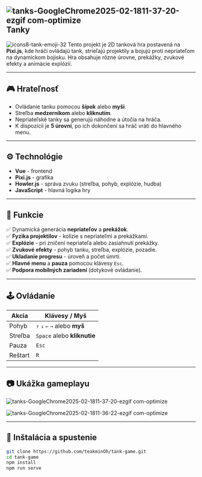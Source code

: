 ## ![tanks-GoogleChrome2025-02-1811-37-20-ezgif com-optimize](https://github.com/user-attachments/assets/2d335d63-e1d9-499f-ac74-e32f9d7eb6cc) Tanky
![icons8-tank-emoji-32](https://github.com/user-attachments/assets/1ddb6c3e-42c4-4ff6-9d7c-b0b33e33cbf3)
Tento projekt je 2D tanková hra postavená na **Pixi.js**, kde hráči ovládajú tank, strieľajú projektily a bojujú proti nepriateľom na dynamickom bojisku. Hra obsahuje rôzne úrovne, prekážky, zvukové efekty a animácie explózií.

---

## 🎮 Hrateľnosť
- Ovládanie tanku pomocou **šípok** alebo **myši**.
- Streľba **medzerníkom** alebo **kliknutím**.
- Nepriateľské tanky sa generujú náhodne a útočia na hráča.
- K dispozícii je **5 úrovní**, po ich dokončení sa hráč vráti do hlavného menu.

---

## ⚙️ Technológie
- **Vue** - frontend
- **Pixi.js** - grafika
- **Howler.js** - správa zvuku (streľba, pohyb, explózie, hudba)
- **JavaScript** - hlavná logika hry

---

## 🎯 Funkcie
✅ Dynamická generácia **nepriateľov** a **prekážok**.<br>
✅ **Fyzika projektilov** - kolízie s nepriateľmi a prekážkami.<br>
✅ **Explózie** - pri zničení nepriateľa alebo zasiahnutí prekážky.<br>
✅ **Zvukové efekty** - pohyb tanku, streľba, explózie, pozadie.<br>
✅ **Ukladanie progresu** - úroveň a počet úmrtí.<br>
✅ **Hlavné menu** a **pauza** pomocou klávesy `Esc`.<br>
✅ **Podpora mobilných zariadení** (dotykové ovládanie).<br>

---

## 🕹️ Ovládanie
| Akcia       | Klávesy / Myš |
|------------|--------------|
| Pohyb      | `↑` `↓` `←` `→` alebo **myš** |
| Streľba    | `Space` alebo **kliknutie** |
| Pauza      | `Esc` |
| Reštart    | `R` |

---

## 📷 Ukážka gameplayu

![tanks-GoogleChrome2025-02-1811-37-20-ezgif com-optimize](https://github.com/user-attachments/assets/2d335d63-e1d9-499f-ac74-e32f9d7eb6cc)

![tanks-GoogleChrome2025-02-1811-36-22-ezgif com-optimize](https://github.com/user-attachments/assets/150e6bb3-04dd-48f7-a44a-018b14147980)

---

## 🚀 Inštalácia a spustenie
   ```sh
   git clone https://github.com/teakminOh/tank-game.git
   cd tank-game
   npm install
   npm run serve
   ```



